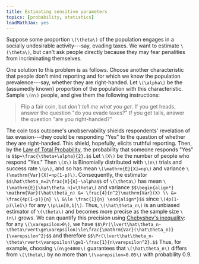 ```yaml
---
title: Estimating sensitive parameters
topics: [probability, statistics]
loadMathJax: yes
---
```


Suppose some proportion `\(\theta\)` of the population engages in a socially undesirable activity---say, evading taxes.
We want to estimate `\(\theta\)`, but can't ask people directly because they may fear penalities from incriminating themselves.

One solution to this problem is as follows.
Choose another characteristic that people don't mind reporting and for which we know the population prevalence---say, whether they are right-handed.
Let `\(\alpha\)` be the (assumedly known) proportion of the population with this characteristic.
Sample `\(n\)` people, and give them the following instructions:

> Flip a fair coin, but *don't tell me what you get*.
> If you get heads, answer the question "do you evade taxes?"
> If you get tails, answer the question "are you right-handed?"

The coin toss outcome's unobservability shields respondents' revelation of tax evasion---they could be responding "Yes" to the question of whether they are right-handed.
This shield, hopefully, elicits truthful reporting.
Then, by the [Law of Total Probability](https://en.wikipedia.org/wiki/Law_of_total_probability), the probability that someone responds "Yes" is
`$$p=\frac{\theta+\alpha}{2}.$$`
Let `\(X\)` be the number of people who respond "Yes."
Then `\(X\)` is Binomially distributed with `\(n\)` trials and success rate `\(p\)`, and so has mean `\(\mathrm{E}[X]=np\)` and variance `\(\mathrm{Var}(X)=np(1-p)\)`.
Consequently, the estimator
`$$\hat\theta_n=2\frac{X}{n}-\alpha$$`
of `\(\theta\)` has mean `\(\mathrm{E}[\hat\theta_n]=\theta\)` and variance
`$$\begin{align*}
\mathrm{Var}(\hat\theta_n)
&= \frac{4}{n^2}\mathrm{Var}(X) \\
&= \frac{4p(1-p)}{n} \\
&\le \frac{1}{n}
\end{align*}$$`
since `\(4p(1-p)\le1\)` for any `\(p\in[0,1]\)`.
Thus, `\(\hat\theta_n\)` is an unbiased estimator of `\(\theta\)` and becomes more precise as the sample size `\(n\)` grows.
We can quantify this precision using [Chebyshev's inequality](https://en.wikipedia.org/wiki/Chebyshev%27s_inequality): for any `\(\varepsilon>0\)`, we have
`$$\Pr(\lvert\hat\theta_n-\theta\rvert\ge\varepsilon)\le\frac{\mathrm{Var}(\hat\theta_n)}{\varepsilon^2}$$`
and therefore
`$$\Pr(\lvert\hat\theta_n-\theta\rvert<\varepsilon)\ge1-\frac{1}{n\varepsilon^2}.$$`
Thus, for example, choosing `\(n\ge4000\)` guarantees that `\(\hat\theta_n\)` differs from `\(\theta\)` by no more than `\(\varepsilon=0.05\)` with probability 0.9.
